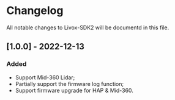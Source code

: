 # Changelog

All notable changes to Livox-SDK2 will be documentd in this file.

## [1.0.0] - 2022-12-13

### Added

- Support Mid-360 Lidar;
- Partially support the firmware log function;
- Support firmware upgrade for HAP & Mid-360.